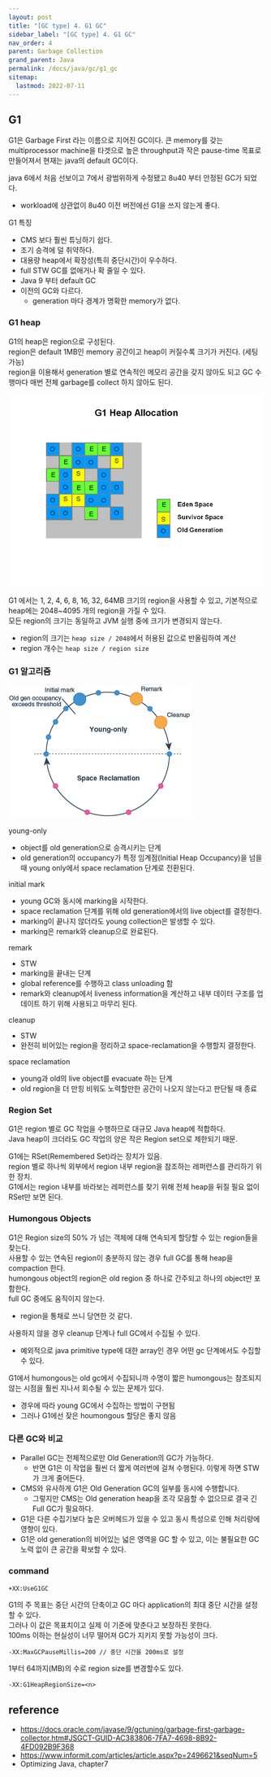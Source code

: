 ```yaml
---
layout: post
title: "[GC type] 4. G1 GC"
sidebar_label: "[GC type] 4. G1 GC"
nav_order: 4
parent: Garbage Collection
grand_parent: Java
permalink: /docs/java/gc/g1_gc
sitemap:
  lastmod: 2022-07-11
---
```


## G1

G1은 Garbage First 라는 이름으로 지어진 GC이다.
큰 memory를 갖는 multiprocessor machine을 타겟으로 높은 throughput과 작은 pause-time 목표로 만들어져서 현재는 java의 default GC이다.  

java 6에서 처음 선보이고 7에서 광범위하게 수정됐고 8u40 부터 안정된 GC가 되었다.  
- workload에 상관없이 8u40 이전 버전에선 G1을 쓰지 않는게 좋다.

G1 특징
- CMS 보다 훨씬 튜닝하기 쉽다.
- 조기 승격에 덜 취약하다.
- 대용량 heap에서 확장성(특히 중단시간)이 우수하다.
- full STW GC를 없애거나 확 줄일 수 있다.
- Java 9 부터 default GC
- 이전의 GC와 다르다.
    - generation 마다 경계가 명확한 memory가 없다.

### G1 heap

G1의 heap은 region으로 구성된다.  
region은 default 1MB인 memory 공간이고 heap이 커질수록 크기가 커진다. (세팅 가능)  
region을 이용해서 generation 별로 연속적인 메모리 공간을 갖지 않아도 되고 GC 수행마다 매번 전체 garbage를 collect 하지 않아도 된다.  

![g1 heap](g1Heap.PNG)

G1 에서는 1, 2, 4, 6, 8, 16, 32, 64MB 크기의 region을 사용할 수 있고, 기본적으로 heap에는 2048~4095 개의 region을 가질 수 있다.  
모든 region의 크기는 동일하고 JVM 실행 중에 크기가 변경되지 않는다.  

- region의 크기는 `heap size / 2048`에서 허용된 값으로 반올림하여 계산
- region 개수는 `heap size / region size`

### G1 알고리즘

![g1 cycle](g1Cycle.png)

young-only  
- object를 old generation으로 승격시키는 단계  
- old generation의 occupancy가 특정 임계점(Initial Heap Occupancy)을 넘을 때 young only에서 space reclamation 단계로 전환된다.  

initial mark 
- young GC와 동시에 marking을 시작한다.
- space reclamation 단계를 위해 old generation에서의 live object를 결정한다.
- marking이 끝나지 않더라도 young collection은 발생할 수 있다.
- marking은 remark와 cleanup으로 완료된다.

remark
- STW
- marking을 끝내는 단계
- global reference를 수행하고 class unloading 함
- remark와 cleanup에서 liveness information을 계산하고 내부 데이터 구조를 업데이트 하기 위해 사용되고 마무리 된다.

cleanup
- STW
- 완전히 비어있는 region을 정리하고 space-reclamation을 수행할지 결정한다.

space reclamation
- young과 old의 live object를 evacuate 하는 단계
- old region을 더 만힝 비워도 노력할만한 공간이 나오지 않는다고 판단될 때 종료


### Region Set

G1은 region 별로 GC 작업을 수행하므로 대규모 Java heap에 적합하다.  
Java heap이 크더라도 GC 작업의 양은 작은 Region set으로 제한되기 때문.  

G1에는 RSet(Remembered Set)라는 장치가 있음.  
region 별로 하나씩 외부에서 region 내부 region을 참조하는 레퍼런스를 관리하기 위한 장치.  
G1에서는 region 내부를 바라보는 레퍼런스를 찾기 위해 전체 heap을 뒤질 필요 없이 RSet만 보면 된다.  


### Humongous Objects

G1은 Region size의 50% 가 넘는 객체에 대해 연속되게 할당할 수 있는 region들을 찾는다.  
사용할 수 있는 연속된 region이 충분하지 않는 경우 full GC를 통해 heap을 compaction 한다.  
humongous object의 region은 old region 중 하나로 간주되고 하나의 object만 포함한다.  
full GC 중에도 움직이지 않는다.  
- region을 통채로 쓰니 당연한 것 같다.

사용하지 않을 경우 cleanup 단계나 full GC에서 수집될 수 있다.
- 예외적으로 java primitive type에 대한 array인 경우 어떤 gc 단계에서도 수집할 수 있다.

G1에서 humongous는 old gc에서 수집되니까 수명이 짧은 humongous는 참조되지 않는 시점을 훨씬 지나서 회수될 수 있는 문제가 있다.
- 경우에 따라 young GC에서 수집하는 방법이 구현됨
- 그러나 G1에선 잦은 houmongous 할당은 좋지 않음


### 다른 GC와 비교

- Parallel GC는 전체적으로만 Old Generation의 GC가 가능하다.
    - 반면 G1은 이 작업을 훨씬 더 짧게 여러번에 걸쳐 수행된다. 이렇게 하면 STW가 크게 줄어든다.
- CMS와 유사하게 G1은 Old Generation GC의 일부를 동시에 수행합니다.
    - 그렇지만 CMS는 Old generation heap을 조각 모음할 수 없으므로 결국 긴 Full GC가 필요하다.
- G1은 다른 수집기보다 높은 오버헤드가 있을 수 있고 동시 특성으로 인해 처리량에 영향이 있다.
- G1은 old generation의 비어있는 넓은 영역을 GC 할 수 있고, 이는 불필요한 GC 노력 없이 큰 공간을 확보할 수 있다.


### command

```
+XX:UseG1GC
```

G1의 주 목표는 중단 시간의 단축이고 GC 마다 application의 최대 중단 시간을 설정할 수 있다.  
그러나 이 값은 목표치이고 실제 이 기준에 맞춘다고 보장하진 못한다.  
100ms 이하는 현실성이 너무 떨어져 GC가 지키지 못할 가능성이 크다.

```
-XX:MaxGCPauseMillis=200 // 중단 시간을 200ms로 설정
```

1부터 64까지(MB)의 수로 region size를 변경할수도 있다.

```
-XX:G1HeapRegionSize=<n>
```

## reference

- https://docs.oracle.com/javase/9/gctuning/garbage-first-garbage-collector.htm#JSGCT-GUID-AC383806-7FA7-4698-8B92-4FD092B9F368
- https://www.informit.com/articles/article.aspx?p=2496621&seqNum=5
- Optimizing Java, chapter7